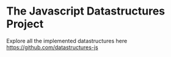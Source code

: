 # The Javascript Datastructures Project
Explore all the implemented datastructures here https://github.com/datastructures-js

